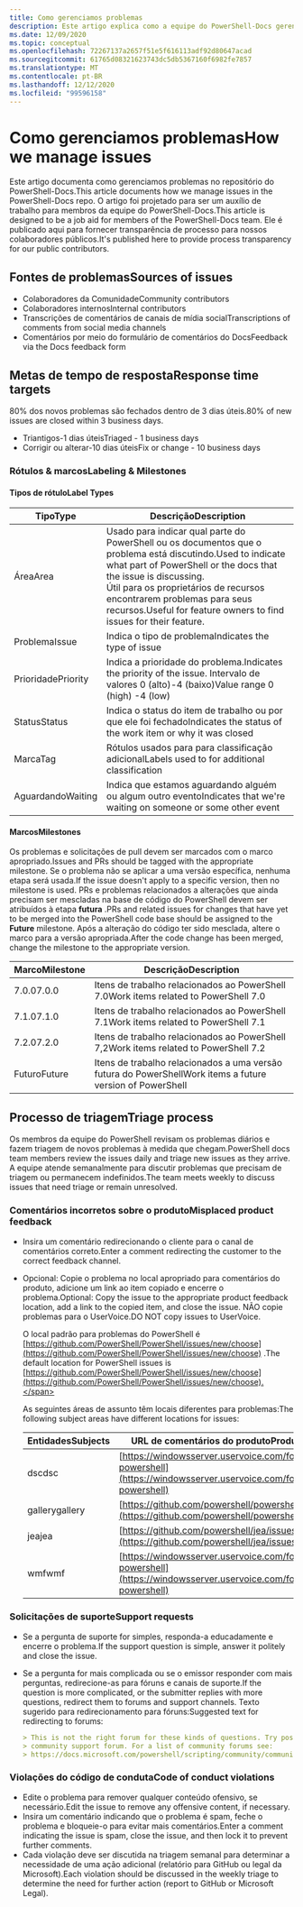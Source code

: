 ```yaml
---
title: Como gerenciamos problemas
description: Este artigo explica como a equipe do PowerShell-Docs gerencia problemas.
ms.date: 12/09/2020
ms.topic: conceptual
ms.openlocfilehash: 72267137a2657f51e5f616113adf92d80647acad
ms.sourcegitcommit: 61765d08321623743dc5db5367160f6982fe7857
ms.translationtype: MT
ms.contentlocale: pt-BR
ms.lasthandoff: 12/12/2020
ms.locfileid: "99596158"
---
```

# <a name="how-we-manage-issues"></a><span data-ttu-id="33f44-103">Como gerenciamos problemas</span><span class="sxs-lookup"><span data-stu-id="33f44-103">How we manage issues</span></span>

<span data-ttu-id="33f44-104">Este artigo documenta como gerenciamos problemas no repositório do PowerShell-Docs.</span><span class="sxs-lookup"><span data-stu-id="33f44-104">This article documents how we manage issues in the PowerShell-Docs repo.</span></span> <span data-ttu-id="33f44-105">O artigo foi projetado para ser um auxílio de trabalho para membros da equipe do PowerShell-Docs.</span><span class="sxs-lookup"><span data-stu-id="33f44-105">This article is designed to be a job aid for members of the PowerShell-Docs team.</span></span> <span data-ttu-id="33f44-106">Ele é publicado aqui para fornecer transparência de processo para nossos colaboradores públicos.</span><span class="sxs-lookup"><span data-stu-id="33f44-106">It's published here to provide process transparency for our public contributors.</span></span>

## <a name="sources-of-issues"></a><span data-ttu-id="33f44-107">Fontes de problemas</span><span class="sxs-lookup"><span data-stu-id="33f44-107">Sources of issues</span></span>

- <span data-ttu-id="33f44-108">Colaboradores da Comunidade</span><span class="sxs-lookup"><span data-stu-id="33f44-108">Community contributors</span></span>
- <span data-ttu-id="33f44-109">Colaboradores internos</span><span class="sxs-lookup"><span data-stu-id="33f44-109">Internal contributors</span></span>
- <span data-ttu-id="33f44-110">Transcrições de comentários de canais de mídia social</span><span class="sxs-lookup"><span data-stu-id="33f44-110">Transcriptions of comments from social media channels</span></span>
- <span data-ttu-id="33f44-111">Comentários por meio do formulário de comentários do Docs</span><span class="sxs-lookup"><span data-stu-id="33f44-111">Feedback via the Docs feedback form</span></span>

## <a name="response-time-targets"></a><span data-ttu-id="33f44-112">Metas de tempo de resposta</span><span class="sxs-lookup"><span data-stu-id="33f44-112">Response time targets</span></span>

<span data-ttu-id="33f44-113">80% dos novos problemas são fechados dentro de 3 dias úteis.</span><span class="sxs-lookup"><span data-stu-id="33f44-113">80% of new issues are closed within 3 business days.</span></span>

- <span data-ttu-id="33f44-114">Triantigos-1 dias úteis</span><span class="sxs-lookup"><span data-stu-id="33f44-114">Triaged - 1 business days</span></span>
- <span data-ttu-id="33f44-115">Corrigir ou alterar-10 dias úteis</span><span class="sxs-lookup"><span data-stu-id="33f44-115">Fix or change - 10 business days</span></span>

### <a name="labeling--milestones"></a><span data-ttu-id="33f44-116">Rótulos & marcos</span><span class="sxs-lookup"><span data-stu-id="33f44-116">Labeling & Milestones</span></span>

#### <a name="label-types"></a><span data-ttu-id="33f44-117">Tipos de rótulo</span><span class="sxs-lookup"><span data-stu-id="33f44-117">Label Types</span></span>

|   <span data-ttu-id="33f44-118">Tipo</span><span class="sxs-lookup"><span data-stu-id="33f44-118">Type</span></span>   | <span data-ttu-id="33f44-119">Descrição</span><span class="sxs-lookup"><span data-stu-id="33f44-119">Description</span></span>                                                         |
| -------- | ------------------------------------------------------------------- |
| <span data-ttu-id="33f44-120">Área</span><span class="sxs-lookup"><span data-stu-id="33f44-120">Area</span></span>     | <span data-ttu-id="33f44-121">Usado para indicar qual parte do PowerShell ou os documentos que o problema está discutindo.</span><span class="sxs-lookup"><span data-stu-id="33f44-121">Used to indicate what part of PowerShell or the docs that the issue is discussing.</span></span><br><span data-ttu-id="33f44-122">Útil para os proprietários de recursos encontrarem problemas para seus recursos.</span><span class="sxs-lookup"><span data-stu-id="33f44-122">Useful for feature owners to find issues for their feature.</span></span> |
| <span data-ttu-id="33f44-123">Problema</span><span class="sxs-lookup"><span data-stu-id="33f44-123">Issue</span></span>    | <span data-ttu-id="33f44-124">Indica o tipo de problema</span><span class="sxs-lookup"><span data-stu-id="33f44-124">Indicates the type of issue</span></span>                                         |
| <span data-ttu-id="33f44-125">Prioridade</span><span class="sxs-lookup"><span data-stu-id="33f44-125">Priority</span></span> | <span data-ttu-id="33f44-126">Indica a prioridade do problema.</span><span class="sxs-lookup"><span data-stu-id="33f44-126">Indicates the priority of the issue.</span></span> <span data-ttu-id="33f44-127">Intervalo de valores 0 (alto)-4 (baixo)</span><span class="sxs-lookup"><span data-stu-id="33f44-127">Value range 0 (high) -4 (low)</span></span>  |
| <span data-ttu-id="33f44-128">Status</span><span class="sxs-lookup"><span data-stu-id="33f44-128">Status</span></span>   | <span data-ttu-id="33f44-129">Indica o status do item de trabalho ou por que ele foi fechado</span><span class="sxs-lookup"><span data-stu-id="33f44-129">Indicates the status of the work item or why it was closed</span></span>          |
| <span data-ttu-id="33f44-130">Marca</span><span class="sxs-lookup"><span data-stu-id="33f44-130">Tag</span></span>      | <span data-ttu-id="33f44-131">Rótulos usados para para classificação adicional</span><span class="sxs-lookup"><span data-stu-id="33f44-131">Labels used to for additional classification</span></span>                        |
| <span data-ttu-id="33f44-132">Aguardando</span><span class="sxs-lookup"><span data-stu-id="33f44-132">Waiting</span></span>  | <span data-ttu-id="33f44-133">Indica que estamos aguardando alguém ou algum outro evento</span><span class="sxs-lookup"><span data-stu-id="33f44-133">Indicates that we're waiting on someone or some other event</span></span>         |

#### <a name="milestones"></a><span data-ttu-id="33f44-134">Marcos</span><span class="sxs-lookup"><span data-stu-id="33f44-134">Milestones</span></span>

<span data-ttu-id="33f44-135">Os problemas e solicitações de pull devem ser marcados com o marco apropriado.</span><span class="sxs-lookup"><span data-stu-id="33f44-135">Issues and PRs should be tagged with the appropriate milestone.</span></span> <span data-ttu-id="33f44-136">Se o problema não se aplicar a uma versão específica, nenhuma etapa será usada.</span><span class="sxs-lookup"><span data-stu-id="33f44-136">If the issue doesn't apply to a specific version, then no milestone is used.</span></span> <span data-ttu-id="33f44-137">PRs e problemas relacionados a alterações que ainda precisam ser mescladas na base de código do PowerShell devem ser atribuídos à etapa **futura** .</span><span class="sxs-lookup"><span data-stu-id="33f44-137">PRs and related issues for changes that have yet to be merged into the PowerShell code base should be assigned to the **Future** milestone.</span></span> <span data-ttu-id="33f44-138">Após a alteração do código ter sido mesclada, altere o marco para a versão apropriada.</span><span class="sxs-lookup"><span data-stu-id="33f44-138">After the code change has been merged, change the milestone to the appropriate version.</span></span>

|    <span data-ttu-id="33f44-139">Marco</span><span class="sxs-lookup"><span data-stu-id="33f44-139">Milestone</span></span>     |                    <span data-ttu-id="33f44-140">Descrição</span><span class="sxs-lookup"><span data-stu-id="33f44-140">Description</span></span>                     |
| ---------------- | -------------------------------------------------- |
| <span data-ttu-id="33f44-141">7.0.0</span><span class="sxs-lookup"><span data-stu-id="33f44-141">7.0.0</span></span>            | <span data-ttu-id="33f44-142">Itens de trabalho relacionados ao PowerShell 7.0</span><span class="sxs-lookup"><span data-stu-id="33f44-142">Work items related to PowerShell 7.0</span></span>               |
| <span data-ttu-id="33f44-143">7.1.0</span><span class="sxs-lookup"><span data-stu-id="33f44-143">7.1.0</span></span>            | <span data-ttu-id="33f44-144">Itens de trabalho relacionados ao PowerShell 7.1</span><span class="sxs-lookup"><span data-stu-id="33f44-144">Work items related to PowerShell 7.1</span></span>               |
| <span data-ttu-id="33f44-145">7.2.0</span><span class="sxs-lookup"><span data-stu-id="33f44-145">7.2.0</span></span>            | <span data-ttu-id="33f44-146">Itens de trabalho relacionados ao PowerShell 7,2</span><span class="sxs-lookup"><span data-stu-id="33f44-146">Work items related to PowerShell 7.2</span></span>               |
| <span data-ttu-id="33f44-147">Futuro</span><span class="sxs-lookup"><span data-stu-id="33f44-147">Future</span></span>           | <span data-ttu-id="33f44-148">Itens de trabalho relacionados a uma versão futura do PowerShell</span><span class="sxs-lookup"><span data-stu-id="33f44-148">Work items a future version of PowerShell</span></span>          |

## <a name="triage-process"></a><span data-ttu-id="33f44-149">Processo de triagem</span><span class="sxs-lookup"><span data-stu-id="33f44-149">Triage process</span></span>

<span data-ttu-id="33f44-150">Os membros da equipe do PowerShell revisam os problemas diários e fazem triagem de novos problemas à medida que chegam.</span><span class="sxs-lookup"><span data-stu-id="33f44-150">PowerShell docs team members review the issues daily and triage new issues as they arrive.</span></span> <span data-ttu-id="33f44-151">A equipe atende semanalmente para discutir problemas que precisam de triagem ou permanecem indefinidos.</span><span class="sxs-lookup"><span data-stu-id="33f44-151">The team meets weekly to discuss issues that need triage or remain unresolved.</span></span>

### <a name="misplaced-product-feedback"></a><span data-ttu-id="33f44-152">Comentários incorretos sobre o produto</span><span class="sxs-lookup"><span data-stu-id="33f44-152">Misplaced product feedback</span></span>

- <span data-ttu-id="33f44-153">Insira um comentário redirecionando o cliente para o canal de comentários correto.</span><span class="sxs-lookup"><span data-stu-id="33f44-153">Enter a comment redirecting the customer to the correct feedback channel.</span></span>
- <span data-ttu-id="33f44-154">Opcional: Copie o problema no local apropriado para comentários do produto, adicione um link ao item copiado e encerre o problema.</span><span class="sxs-lookup"><span data-stu-id="33f44-154">Optional: Copy the issue to the appropriate product feedback location, add a link to the copied item, and close the issue.</span></span> <span data-ttu-id="33f44-155">NÃO copie problemas para o UserVoice.</span><span class="sxs-lookup"><span data-stu-id="33f44-155">DO NOT copy issues to UserVoice.</span></span>

  <span data-ttu-id="33f44-156">O local padrão para problemas do PowerShell é [https://github.com/PowerShell/PowerShell/issues/new/choose](https://github.com/PowerShell/PowerShell/issues/new/choose) .</span><span class="sxs-lookup"><span data-stu-id="33f44-156">The default location for PowerShell issues is [https://github.com/PowerShell/PowerShell/issues/new/choose](https://github.com/PowerShell/PowerShell/issues/new/choose).</span></span>

  <span data-ttu-id="33f44-157">As seguintes áreas de assunto têm locais diferentes para problemas:</span><span class="sxs-lookup"><span data-stu-id="33f44-157">The following subject areas have different locations for issues:</span></span>

  | <span data-ttu-id="33f44-158">Entidades</span><span class="sxs-lookup"><span data-stu-id="33f44-158">Subjects</span></span> |                                                     <span data-ttu-id="33f44-159">URL de comentários do produto</span><span class="sxs-lookup"><span data-stu-id="33f44-159">Product Feedback URL</span></span>                                                     |
  | -------- | ---------------------------------------------------------------------------------------------------------------------------- |
  | <span data-ttu-id="33f44-160">dsc</span><span class="sxs-lookup"><span data-stu-id="33f44-160">dsc</span></span>      | [https://windowsserver.uservoice.com/forums/301869-powershell](https://windowsserver.uservoice.com/forums/301869-powershell) |
  | <span data-ttu-id="33f44-161">gallery</span><span class="sxs-lookup"><span data-stu-id="33f44-161">gallery</span></span>  | [https://github.com/powershell/powershellgallery/issues/new](https://github.com/powershell/powershellgallery/issues/new)     |
  | <span data-ttu-id="33f44-162">jea</span><span class="sxs-lookup"><span data-stu-id="33f44-162">jea</span></span>      | [https://github.com/powershell/jea/issues/new](https://github.com/powershell/jea/issues/new)                                 |
  | <span data-ttu-id="33f44-163">wmf</span><span class="sxs-lookup"><span data-stu-id="33f44-163">wmf</span></span>      | [https://windowsserver.uservoice.com/forums/301869-powershell](https://windowsserver.uservoice.com/forums/301869-powershell) |

### <a name="support-requests"></a><span data-ttu-id="33f44-164">Solicitações de suporte</span><span class="sxs-lookup"><span data-stu-id="33f44-164">Support requests</span></span>

- <span data-ttu-id="33f44-165">Se a pergunta de suporte for simples, responda-a educadamente e encerre o problema.</span><span class="sxs-lookup"><span data-stu-id="33f44-165">If the support question is simple, answer it politely and close the issue.</span></span>
- <span data-ttu-id="33f44-166">Se a pergunta for mais complicada ou se o emissor responder com mais perguntas, redirecione-as para fóruns e canais de suporte.</span><span class="sxs-lookup"><span data-stu-id="33f44-166">If the question is more complicated, or the submitter replies with more questions, redirect them to forums and support channels.</span></span> <span data-ttu-id="33f44-167">Texto sugerido para redirecionamento para fóruns:</span><span class="sxs-lookup"><span data-stu-id="33f44-167">Suggested text for redirecting to forums:</span></span>

  ```Markdown
  > This is not the right forum for these kinds of questions. Try posting your question in a
  > community support forum. For a list of community forums see:
  > https://docs.microsoft.com/powershell/scripting/community/community-support
  ```

### <a name="code-of-conduct-violations"></a><span data-ttu-id="33f44-168">Violações do código de conduta</span><span class="sxs-lookup"><span data-stu-id="33f44-168">Code of conduct violations</span></span>

- <span data-ttu-id="33f44-169">Edite o problema para remover qualquer conteúdo ofensivo, se necessário.</span><span class="sxs-lookup"><span data-stu-id="33f44-169">Edit the issue to remove any offensive content, if necessary.</span></span>
- <span data-ttu-id="33f44-170">Insira um comentário indicando que o problema é spam, feche o problema e bloqueie-o para evitar mais comentários.</span><span class="sxs-lookup"><span data-stu-id="33f44-170">Enter a comment indicating the issue is spam, close the issue, and then lock it to prevent further comments.</span></span>
- <span data-ttu-id="33f44-171">Cada violação deve ser discutida na triagem semanal para determinar a necessidade de uma ação adicional (relatório para GitHub ou legal da Microsoft).</span><span class="sxs-lookup"><span data-stu-id="33f44-171">Each violation should be discussed in the weekly triage to determine the need for further action (report to GitHub or Microsoft Legal).</span></span>
